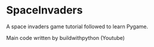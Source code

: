 # SpaceInvaders

A space invaders game tutorial followed to learn Pygame.

Main code written by buildwithpython (Youtube)
